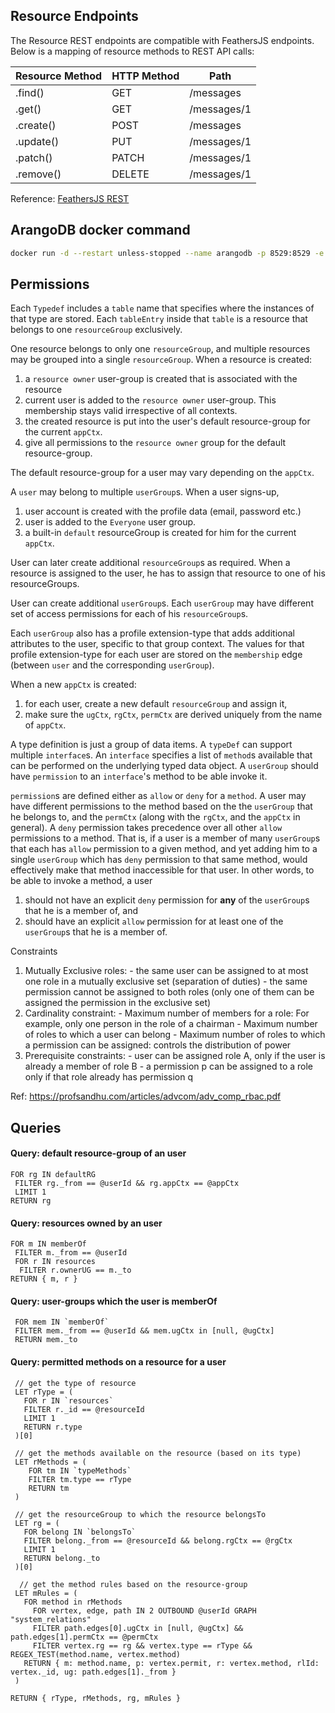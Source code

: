 ## Resource Endpoints
The Resource REST endpoints are compatible with FeathersJS endpoints. Below is a mapping of resource methods to REST API calls:

| Resource Method | HTTP Method | Path        |
|-----------------|-------------|-------------|
| .find()         | GET         | /messages   |
| .get()          | GET         | /messages/1 |
| .create()       | POST        | /messages   |
| .update()       | PUT         | /messages/1 |
| .patch()        | PATCH       | /messages/1 |
| .remove()       | DELETE      | /messages/1 |

Reference: [FeathersJS REST](https://docs.feathersjs.com/api/client/rest.html#find)

## ArangoDB docker command
```sh
docker run -d --restart unless-stopped --name arangodb -p 8529:8529 -e ARANGO_ROOT_PASSWORD=openSesame arangodb/arangodb:3.9.0
```

## Permissions
Each `Typedef` includes a `table` name that specifies where the instances of that type are stored. Each `tableEntry` inside that `table` is a resource that belongs to one `resourceGroup` exclusively. 

One resource belongs to only one `resourceGroup`, and multiple resources may be grouped into a single `resourceGroup`. When a resource is created:
 1. a `resource owner` user-group is created that is associated with the resource
 1. current user is added to the `resource owner` user-group. This membership stays valid irrespective of all contexts.
 1. the created resource is put into the user's default resource-group for the current `appCtx`.
 1. give all permissions to the `resource owner` group for the default resource-group.

The default resource-group for a user may vary depending on the `appCtx`.


A `user` may belong to multiple `userGroup`s. When a user signs-up,
 1. user account is created with the profile data (email, password etc.)
 1. user is added to the `Everyone` user group.
 1. a built-in `default` resourceGroup is created for him for the current `appCtx`.


 User can later create additional `resourceGroup`s as required. When a resource is assigned to the user, he has to assign that resource to one of his resourceGroups.

 User can create additional `userGroup`s. Each `userGroup` may have different set of access permissions for each of his `resourceGroup`s. 
 
 Each `userGroup` also has a profile extension-type that adds additional attributes to the user, specific to that group context. The values for that profile extension-type for each user are stored on the `membership` edge (between `user` and the corresponding `userGroup`).

 When a new `appCtx` is created:
  1. for each user, create a new default `resourceGroup` and assign it,
  2. make sure the `ugCtx`, `rgCtx`, `permCtx` are derived uniquely from the name of `appCtx`.


A type definition is just a group of data items. A `typeDef` can support multiple `interface`s. An `interface` specifies a list of `method`s available that can be performed on the underlying typed data object. A `userGroup` should have `permission` to an `interface`'s method to be able invoke it. 

`permission`s are defined either as `allow` or `deny` for a `method`. A user may have different permissions to the method based on the the `userGroup` that he belongs to, and the `permCtx` (along with the `rgCtx`, and the `appCtx` in general). A `deny` permission takes precedence over all other `allow` permissions to a method. That is, if a user is a member of many `userGroup`s that each has `allow` permission to a given method, and yet adding him to a single `userGroup` which has `deny` permission to that same method, would effectively make that method inaccessible for that user. In other words, to be able to invoke a method, a user 
  1. should not have an explicit `deny` permission for **any** of the `userGroup`s that he is a member of, and
  2. should have an explicit `allow` permission for at least one of the `userGroup`s that he is a member of.


Constraints
  1. Mutually Exclusive roles: 
    - the same user can be assigned to at most one role in a mutually exclusive set (separation of duties)
    - the same permission cannot be assigned to both roles (only one of them can be assigned the permission in the exclusive set)
  2. Cardinality constraint:
    - Maximum number of members for a role: For example, only one person in the role of a chairman
    - Maximum number of roles to which a user can belong
    - Maximum number of roles to which a permission can be assigned: controls the distribution of power
  3. Prerequisite constraints: 
    - user can be assigned role A, only if the user is already a member of role B
    - a permission p can be assigned to a role only if that role already has permission q

Ref: https://profsandhu.com/articles/advcom/adv_comp_rbac.pdf

## Queries

#### Query: default resource-group of an user
```
FOR rg IN defaultRG
 FILTER rg._from == @userId && rg.appCtx == @appCtx
 LIMIT 1
RETURN rg
```

#### Query: resources owned by an user
````
FOR m IN memberOf
 FILTER m._from == @userId
 FOR r IN resources
  FILTER r.ownerUG == m._to
RETURN { m, r }
````

#### Query: user-groups which the user is memberOf
````
 FOR mem IN `memberOf`
 FILTER mem._from == @userId && mem.ugCtx in [null, @ugCtx]
 RETURN mem._to 
````

#### Query: permitted methods on a resource for a user
```
 // get the type of resource
 LET rType = (
   FOR r IN `resources`
   FILTER r._id == @resourceId
   LIMIT 1
   RETURN r.type
 )[0]
 
 // get the methods available on the resource (based on its type)
 LET rMethods = (
    FOR tm IN `typeMethods`
    FILTER tm.type == rType
    RETURN tm
 )
 
 // get the resourceGroup to which the resource belongsTo
 LET rg = (
   FOR belong IN `belongsTo`
   FILTER belong._from == @resourceId && belong.rgCtx == @rgCtx
   LIMIT 1
   RETURN belong._to
 )[0]
 
  // get the method rules based on the resource-group
 LET mRules = (
   FOR method in rMethods
     FOR vertex, edge, path IN 2 OUTBOUND @userId GRAPH "system_relations"
     FILTER path.edges[0].ugCtx in [null, @ugCtx] && path.edges[1].permCtx == @permCtx 
     FILTER vertex.rg == rg && vertex.type == rType && REGEX_TEST(method.name, vertex.method) 
   RETURN { m: method.name, p: vertex.permit, r: vertex.method, rlId: vertex._id, ug: path.edges[1]._from }
 )
 
RETURN { rType, rMethods, rg, mRules }

```